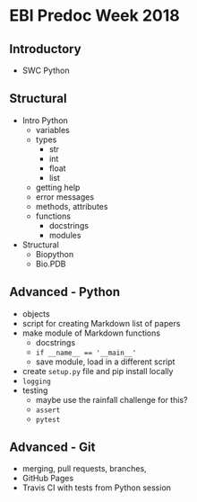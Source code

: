# EBI Predoc Week 2018

## Introductory

- SWC Python

## Structural

- Intro Python
    - variables
    - types
        - str
        - int
        - float
        - list
    - getting help
    - error messages
    - methods, attributes
    - functions
        - docstrings
      - modules
- Structural
    - Biopython
    - Bio.PDB

## Advanced - Python

- objects
- script for creating Markdown list of papers
- make module of Markdown functions
    - docstrings
    - `if __name__ == '__main__'`
    - save module, load in a different script
- create `setup.py` file and pip install locally
- `logging`
- testing
    - maybe use the rainfall challenge for this?
    - `assert`
    - `pytest`

## Advanced - Git

- merging, pull requests, branches,
- GitHub Pages
- Travis CI with tests from Python session
